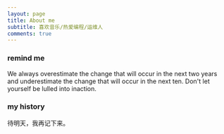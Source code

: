 ```yaml
---
layout: page
title: About me
subtitle: 喜欢音乐/热爱编程/运维人
comments: true
---
```


### remind me
We always overestimate the change that will occur in the next two years 
and underestimate the change that will occur in the next ten. 
Don't let yourself be lulled into inaction.


### my history

待明天，我再记下来。
